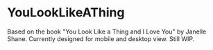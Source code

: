 # YouLookLikeAThing
Based on the book "You Look Like a Thing and I Love You" by Janelle Shane. Currently designed for mobile and desktop view. Still WIP.
